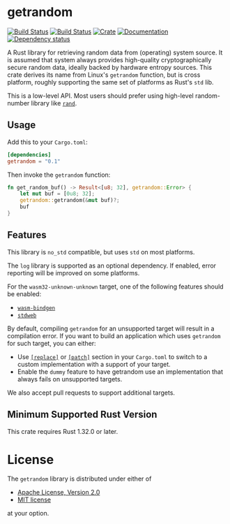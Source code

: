 # getrandom

[![Build Status](https://travis-ci.org/rust-random/getrandom.svg?branch=master)](https://travis-ci.org/rust-random/getrandom)
[![Build Status](https://ci.appveyor.com/api/projects/status/github/rust-random/getrandom?svg=true)](https://ci.appveyor.com/project/rust-random/getrandom)
[![Crate](https://img.shields.io/crates/v/getrandom.svg)](https://crates.io/crates/getrandom)
[![Documentation](https://docs.rs/getrandom/badge.svg)](https://docs.rs/getrandom)
[![Dependency status](https://deps.rs/repo/github/rust-random/getrandom/status.svg)](https://deps.rs/repo/github/rust-random/getrandom)


A Rust library for retrieving random data from (operating) system source. It is
assumed that system always provides high-quality cryptographically secure random
data, ideally backed by hardware entropy sources. This crate derives its name
from Linux's `getrandom` function, but is cross platform, roughly supporting
the same set of platforms as Rust's `std` lib.

This is a low-level API. Most users should prefer using high-level random-number
library like [`rand`].

[`rand`]: https://crates.io/crates/rand

## Usage

Add this to your `Cargo.toml`:

```toml
[dependencies]
getrandom = "0.1"
```

Then invoke the `getrandom` function:

```rust
fn get_random_buf() -> Result<[u8; 32], getrandom::Error> {
    let mut buf = [0u8; 32];
    getrandom::getrandom(&mut buf)?;
    buf
}
```

## Features

This library is `no_std` compatible, but uses `std` on most platforms.

The `log` library is supported as an optional dependency. If enabled, error
reporting will be improved on some platforms.

For the `wasm32-unknown-unknown` target, one of the following features should be
enabled:

-   [`wasm-bindgen`](https://crates.io/crates/wasm_bindgen)
-   [`stdweb`](https://crates.io/crates/stdweb)

By default, compiling `getrandom` for an unsupported target will result in
a compilation error. If you want to build an application which uses `getrandom`
for such target, you can either:
- Use [`[replace]`][replace] or [`[patch]`][patch] section in your `Cargo.toml`
to switch to a custom implementation with a support of your target.
- Enable the `dummy` feature to have getrandom use an implementation that always
fails on unsupported targets.

We also accept pull requests to support additional targets.

[replace]: https://doc.rust-lang.org/cargo/reference/manifest.html#the-replace-section
[patch]: https://doc.rust-lang.org/cargo/reference/manifest.html#the-patch-section

## Minimum Supported Rust Version

This crate requires Rust 1.32.0 or later.

# License

The `getrandom` library is distributed under either of

 * [Apache License, Version 2.0](LICENSE-APACHE)
 * [MIT license](LICENSE-MIT)

at your option.
